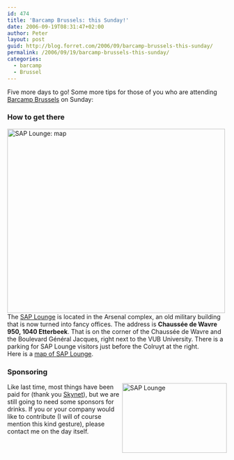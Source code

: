 ```yaml
---
id: 474
title: 'Barcamp Brussels: this Sunday!'
date: 2006-09-19T08:31:47+02:00
author: Peter
layout: post
guid: http://blog.forret.com/2006/09/barcamp-brussels-this-sunday/
permalink: /2006/09/19/barcamp-brussels-this-sunday/
categories:
  - barcamp
  - Brussel
---
```

Five more days to go! Some more tips for those of you who are attending [Barcamp Brussels](http://barcamp.org/BarCampBrussels) on Sunday:

### How to get there

[<img loading="lazy" src="http://static.flickr.com/98/247270705_3714f89703.jpg" width="500" height="423" alt="SAP Lounge: map" />](http://www.flickr.com/photos/pforret/247270705/ "Photo Sharing")  
The [SAP Lounge](http://www.saplounge.be) is located in the Arsenal complex, an old military building that is now turned into fancy offices. The address is **Chaussée de Wavre 950, 1040 Etterbeek**. That is on the corner of the Chaussée de Wavre and the Boulevard Général Jacques, right next to the VUB University. There is a parking for SAP Lounge visitors just before the Colruyt at the right.  
Here is a [map of SAP Lounge](http://www.saplounge.be/images/arsenal_plan_a4.pdf).

### Sponsoring

[<img loading="lazy" src="http://static.flickr.com/97/235978135_f81c9b5981_m.jpg" style="float: right" width="240" height="160" alt="SAP Lounge" />](http://www.flickr.com/photos/pforret/235978135/ "Photo Sharing")Like last time, most things have been paid for (thank you [Skynet](http://www.skynet.be)), but we are still going to need some sponsors for drinks. If you or your company would like to contribute (I will of course mention this kind gesture), please contact me on the day itself.